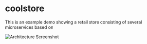 # coolstore
This is an example demo showing a retail store consisting of several microservices based on

![Architecture Screenshot](https://raw.githubusercontent.com/jbossdemocentral/coolstore-microservice/stable-ocp-3.11/docs/images/store.png "CoolStore Online Shop")